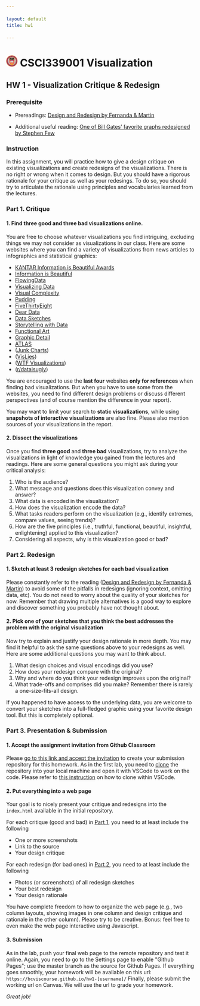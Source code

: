 ```yaml
--- 

layout: default
title: hw1

---
```

# <img src="img/logo.png" width="30px"> CSCI339001 Visualization


## HW 1 - Visualization Critique & Redesign

### Prerequisite
* Prereadings: [Design and Redesign by Fernanda & Martin](https://bcviscourse.github.io/assets/readings/Design%20and%20Redesign%20-%20Fernanda%20&%20Martin%20-%20Medium.pdf)


* Additional useful reading: [One of Bill Gates’ favorite graphs redesigned by Stephen Few](https://www.perceptualedge.com/blog/?p=1829)


### Instruction

In this assignment, you will practice how to give a design critique on existing visualizations and create redesigns of the visualizations. There is no right or wrong when it comes to design. But you should have a rigorous rationale for your critique as well as your redesings. To do so, you should try to articulate the rationale using principles and vocabularies learned from the lectures.

### Part 1. Critique

#### 1. Find three good and three bad visualizations online.

You are free to choose whatever visualizations you find intriguing, excluding things we may not consider as visualizations in our class. Here are some websites where you can find a variety of visualizations from news articles to infographics and statistical graphics:

- [KANTAR Information is Beautiful Awards](https://www.informationisbeautifulawards.com/showcase)
- [Information is Beautiful](https://informationisbeautiful.net/)
- [FlowingData](https://flowingdata.com/)
- [Visualizing Data](https://www.visualisingdata.com/blog/)
- [Visual Complexity](http://www.visualcomplexity.com/vc/)
- [Pudding](https://pudding.cool/archives/)
- [FiveThirtyEight](https://fivethirtyeight.com/)
- [Dear Data](http://www.dear-data.com/by-week)
- [Data Sketches](http://www.datasketch.es/)
- [Storytelling with Data](http://www.storytellingwithdata.com/)
- [Functional Art](http://www.thefunctionalart.com/)
- [Graphic Detail](https://www.economist.com/graphic-detail/)
- [ATLAS](https://www.theatlas.com/)
- ([Junk Charts](https://junkcharts.typepad.com))
- ([VisLies](http://www.vislies.org/))
- ([WTF Visualizations](https://viz.wtf/))
- ([r/dataisugly](https://www.reddit.com/r/dataisugly/))


You are encouraged to use the **last four** websites **only for references** when finding bad visualizations. But when you have to use some from the websites, you need to find different design problems or discuss different perspectives (and of course mention the difference in your report). 

You may want to limit your search to **static visualizations**, while using **snapshots of interactive visualizations** are also fine. Please also mention sources of your visualizations in the report.

#### 2. Dissect the visualizations 

Once you find **three good** and **three bad** visualizations, try to analyze the visualizations in light of knowledge you gained from the lectures and readings. Here are some general questions you might ask during your critical analysis:

1. Who is the audience?
2. What message and questions does this visualization convey and answer?
3. What data is encoded in the visualization?
4. How does the visualization encode the data?
5. What tasks readers perform on the visualization (e.g., identify extremes, compare values, seeing trends)?
6. How are the five principles (i.e., truthful, functional, beautiful, insightful, enlightening) applied to this visualization?
7. Considering all aspects, why is this visualization good or bad?


### Part 2. Redesign

#### 1. Sketch at least 3 redesign sketches for each bad visualization

Please constantly refer to the reading ([Design and Redesign by Fernanda & Martin](https://bcviscourse.github.io/assets/readings/Design%20and%20Redesign%20-%20Fernanda%20&%20Martin%20-%20Medium.pdf)) to avoid some of the pitfalls in redesigns (ignoring context, omitting data, etc). You do not need to worry about the quality of your sketches for now. Remember that drawing multiple alternatives is a good way to explore and discover something you probably have not thought about. 


#### 2. Pick one of your sketches that you think the best addresses the problem with the original visualization

Now try to explain and justify your design rationale in more depth. You may find it helpful to ask the same questions above to your redesigns as well. Here are some additional questions you may want to think about.

1. What design choices and visual encodings did you use?
2. How does your redesign compare with the original?
3. Why and where do you think your redesign improves upon the original?
4. What trade-offs and comprises did you make? Remember there is rarely a one-size-fits-all design. 


If you happened to have access to the underlying data, you are welcome to convert your sketches into a full-fledged graphic using your favorite design tool. But this is completely optional.

### Part 3. Presentation & Submission


#### 1. Accept the assignment invitation from Github Classroom


Please [go to this link and accept the invitation](https://classroom.github.com/a/OHCcA6TK) to create your submission repository for this homework. As in the first lab, you need to [clone](https://www.atlassian.com/git/tutorials/setting-up-a-repository/git-clone) the repository into your local machine and open it with VSCode to work on the code. Please refer to [this instruction]((https://code.visualstudio.com/docs/editor/versioncontrol#_cloning-a-repository)) on how to clone within VSCode.



#### 2. Put everything into a web page 

Your goal is to nicely present your critique and redesigns into the ```index.html``` available in the initial repository. 

For each critique (good and bad) in [Part 1](#part-1.-critique), you need to at least include the following
* One or more screenshots
* Link to the source
* Your design critique 

For each redesign (for bad ones) in [Part 2](#part-2.-redesign), you need to at least include the following
* Photos (or screenshots) of  all redesign sketches
* Your best redesign
* Your design rationale


You have complete freedom to how to organize the web page (e.g., two column layouts, showing images in one column and design critique and rationale in the other column). Please try to be creative. Bonus: feel free to even make the web page interactive using Javascript.


#### 3. Submission

As in the lab, push your final web page to the remote repository and test it online. Again, you need to go to the Settings page to enable "Github Pages"; use the master branch as the source for Github Pages. If everything goes smoothly, your homework will be available on this url: ```https://bcviscourse.github.io/hw1-[username]/``` Finally, please submit the working url on Canvas. We will use the url to grade your homework. 

*Great job!*
